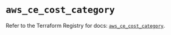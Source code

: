 # `aws_ce_cost_category`

Refer to the Terraform Registry for docs: [`aws_ce_cost_category`](https://registry.terraform.io/providers/hashicorp/aws/5.71.0/docs/resources/ce_cost_category).
